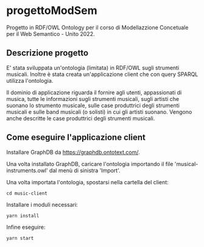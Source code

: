 # progettoModSem
Progetto in RDF/OWL Ontology per il corso di Modellazzione Concetuale per il Web Semantico - Unito 2022.

## Descrizione progetto

E' stata sviluppata un'ontologia (limitata) in RDF/OWL sugli strumenti musicali. Inoltre è stata creata un'applicazione client che con query SPARQL utilizza
l'ontologia. 

Il dominio di applicazione riguarda il fornire agli utenti, appassionati 
di musica, tutte le informazioni sugli strumenti musicali, sugli artisti 
che suonano lo strumento musicale, sulle case produttrici degli 
strumenti musicali e sulle band musicali (o solisti) in cui gli artisti 
suonano. Vengono anche descritte le case produttrici degli strumenti musicali.

## Come eseguire l'applicazione client

Installare GraphDB da https://graphdb.ontotext.com/.

Una volta installato GraphDB, caricare l'ontologia importando il file 'musical-instruments.owl' dal menù di sinistra 'Import'.

Una volta importata l'ontologia, spostarsi nella cartella del client:
```
cd music-client
```

Installare i moduli necessari:
```
yarn install
```

Infine eseguire:
```
yarn start
```